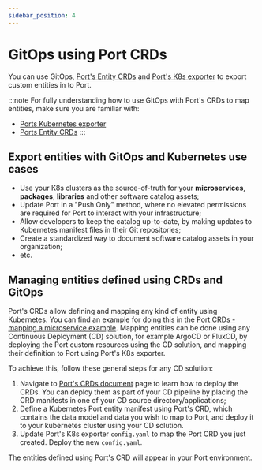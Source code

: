 ```yaml
---
sidebar_position: 4
---
```


# GitOps using Port CRDs

You can use GitOps, [Port's Entity CRDs](../kubernetes/port-crd.md) and [Port's K8s exporter](../kubernetes/kubernetes.md) to export custom entities in to Port.

:::note
For fully understanding how to use GitOps with Port's CRDs to map entities, make sure you are familiar with:

- [Ports Kubernetes exporter](../kubernetes/kubernetes.md)
- [Ports Entity CRDs](../kubernetes/port-crd.md)
  :::

## Export entities with GitOps and Kubernetes use cases

- Use your K8s clusters as the source-of-truth for your **microservices**, **packages**, **libraries** and other software catalog assets;
- Update Port in a "Push Only" method, where no elevated permissions are required for Port to interact with your infrastructure;
- Allow developers to keep the catalog up-to-date, by making updates to Kubernetes manifest files in their Git repositories;
- Create a standardized way to document software catalog assets in your organization;
- etc.

## Managing entities defined using CRDs and GitOps

Port's CRDs allow defining and mapping any kind of entity using Kubernetes. You can find an example for doing this in the [Port CRDs - mapping a microservice example](../kubernetes/port-crd.md#example---mapping-a-microservice-using-port-crds).
Mapping entities can be done using any Continuous Deployment (CD) solution, for example ArgoCD or FluxCD, by deploying the Port custom resources using the CD solution, and mapping their definition to Port using Port's K8s exporter.

To achieve this, follow these general steps for any CD solution:

1. Navigate to [Port's CRDs document](../kubernetes/port-crd.md#deploying-ports-crds) page to learn how to deploy the CRDs. You can deploy them as part of your CD pipeline by placing the CRD manifests in one of your CD source directory/applications;
2. Define a Kubernetes Port entity manifest using Port's CRD, which contains the data model and data you wish to map to Port, and deploy it to your kubernetes cluster using your CD solution.
3. Update Port's K8s exporter `config.yaml` to map the Port CRD you just created. Deploy the new `config.yaml`.

The entities defined using Port's CRD will appear in your Port environment.
